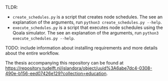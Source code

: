 TLDR:
- `create_schedules.py` is a script that creates node schedules. The see an explanation of the arguments, run `python3 create_schedules.py --help`.
- `execute_schedules.py` is a script that executes node schedules using the Qoala simulator. The see an explanation of the arguments, run `python3 execute_schedules.py --help`.

TODO: include information about installing requirements and more details about the entire workflow. 

The thesis accompanying this repository can be found at https://repository.tudelft.nl/islandora/object/uuid%3A6abe7dc4-0308-490e-b156-eed07426e129?collection=education.
